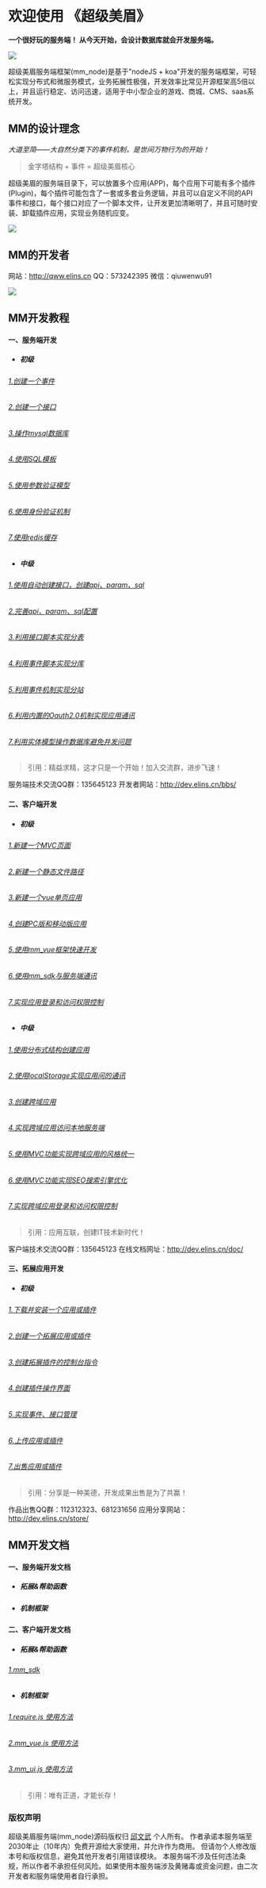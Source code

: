 # 欢迎使用 《超级美眉》

**一个很好玩的服务端！ 从今天开始，会设计数据库就会开发服务端。**

![](https://github.com/qiuwenwu/mm_node/blob/master/static/img/logo.png?raw=true)

超级美眉服务端框架(mm_node)是基于"nodeJS + koa"开发的服务端框架，可轻松实现分布式和微服务模式，业务拓展性极强，开发效率比常见开源框架高5倍以上，并且运行稳定、访问迅速，适用于中小型企业的游戏、商城、CMS、saas系统开发。


## MM的设计理念

*大道至简——大自然分类下的事件机制，是世间万物行为的开始！*

> 金字塔结构 + 事件 = 超级美眉核心

超级美眉的服务端目录下，可以放置多个应用(APP)，每个应用下可能有多个插件(Plugin)，每个插件可能包含了一套或多套业务逻辑，并且可以自定义不同的API事件和接口，每个接口对应了一个脚本文件，让开发更加清晰明了，并且可随时安装、卸载插件应用，实现业务随机应变。

![](https://github.com/qiuwenwu/mm_node/blob/master/static/pic/%E7%9B%AE%E5%BD%95%E7%BB%93%E6%9E%84.png?raw=true)


## MM的开发者
网站：http://qww.elins.cn
QQ：573242395
微信：qiuwenwu91


![](https://github.com/qiuwenwu/mm_node/blob/master/static/pic/qiuwenwu__qrcode.png?raw=true)

## MM开发教程

#### 一、服务端开发
- ##### 初级
###### [1.创建一个事件](http://www.elins.cn/)
###### [2.创建一个接口](http://www.elins.cn/)
###### [3.操作mysql数据库](http://www.elins.cn/)
###### [4.使用SQL模板](http://www.elins.cn/)
###### [5.使用参数验证模型](http://www.elins.cn/)
###### [6.使用身份验证机制](http://www.elins.cn/)
###### [7.使用redis缓存](http://www.elins.cn/)

- ##### 中级
###### [1.使用自动创建接口，创建api、param、sql](http://www.elins.cn/)
###### [2.完善api、param、sql配置](http://www.elins.cn/)
###### [3.利用接口脚本实现分表](http://www.elins.cn/)
###### [4.利用事件脚本实现分库](http://www.elins.cn/)
###### [5.利用事件机制实现分站](http://www.elins.cn/)
###### [6.利用内置的Oauth2.0机制实现应用通讯](http://www.elins.cn/)
###### [7.利用实体模型操作数据库避免并发问题](http://www.elins.cn/)

> 引用：精益求精，这才只是一个开始！加入交流群，进步飞速！

服务端技术交流QQ群：135645123
开发者网站：http://dev.elins.cn/bbs/

#### 二、客户端开发
- ##### 初级
###### [1.新建一个MVC页面](http://www.elins.cn/)
###### [2.新建一个静态文件路径](http://www.elins.cn/)
###### [3.新建一个vue单页应用](http://www.elins.cn/)
###### [4.创建PC版和移动版应用](http://www.elins.cn/)
###### [5.使用mm_vue框架快速开发](http://www.elins.cn/)
###### [6.使用mm_sdk与服务端通讯](http://www.elins.cn/)
###### [7.实现应用登录和访问权限控制](http://www.elins.cn/)

- ##### 中级
###### [1.使用分布式结构创建应用](http://www.elins.cn/)
###### [2.使用localStorage实现应用间的通讯](http://www.elins.cn/)
###### [3.创建跨域应用](http://www.elins.cn/)
###### [4.实现跨域应用访问本地服务端](http://www.elins.cn/)
###### [5.使用MVC功能实现跨域应用的风格统一](http://www.elins.cn/)
###### [6.使用MVC功能实现SEO搜索引擎优化](http://www.elins.cn/)
###### [7.实现跨域应用登录和访问权限控制](http://www.elins.cn/)

> 引用：应用互联，创建IT技术新时代！

客户端技术交流QQ群：135645123
在线文档网址：http://dev.elins.cn/doc/

#### 三、拓展应用开发
- ##### 初级
###### [1.下载并安装一个应用或插件](http://www.elins.cn/)
###### [2.创建一个拓展应用或插件](http://www.elins.cn/)
###### [3.创建拓展插件的控制台指令](http://www.elins.cn/)
###### [4.创建插件操作界面](http://www.elins.cn/)
###### [5.实现事件、接口管理](http://www.elins.cn/)
###### [6.上传应用或插件](http://www.elins.cn/)
###### [7.出售应用或插件](http://www.elins.cn/)

> 引用：分享是一种美德，开发成果出售是为了共赢！

作品出售QQ群：112312323、681231656
应用分享网站：http://dev.elins.cn/store/

## MM开发文档

#### 一、服务端开发文档
- ##### 拓展&帮助函数
- ##### 机制框架

#### 二、客户端开发文档
- ##### 拓展&帮助函数
###### [1.mm_sdk](http://www.elins.cn/)
- ##### 机制框架
###### [1.require.js 使用方法](http://www.elins.cn/)
###### [2.mm_vue.js 使用方法](http://www.elins.cn/)
###### [3.mm_ui.js 使用方法](http://www.elins.cn/)

> 引用：唯有正道，才能长存！

### 版权声明
超级美眉服务端(mm_node)源码版权归 [邱文武](http://www.elins.cn/) 个人所有。
作者承诺本服务端至2030年止（10年内）免费开源给大家使用，并允许作为商用。
但请勿个人修改版本号和版权信息，避免其他开发者引用错误模块。
本服务端不涉及任何违法条规，所以作者不承担任何风险。如果使用本服务端涉及黄赌毒或资金问题，由二次开发者和服务端使用者自行承担。
